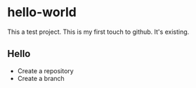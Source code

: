 # hello-world
This a test project. This is my first touch to github. It's existing.

## Hello
* Create a repository
* Create a branch
